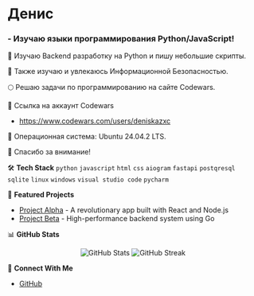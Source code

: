 # Денис
### - Изучаю языки программирования Python/JavaScript!

🐍 Изучаю Backend разработку на Python и пишу небольшие скрипты.

🌋 Также изучаю и увлекаюсь Информационной Безопасностью.

🌕 Решаю задачи по программированию на сайте Codewars.

🧊 Ссылка на аккаунт Codewars
- https://www.codewars.com/users/deniskazxc

🐧 Операционная система: Ubuntu 24.04.2 LTS.

🍒 Спасибо за внимание!

🛠️ **Tech Stack**
`python` `javascript` `html` `css`
`aiogram` `fastapi` `postqresql` `sqlite`
`linux` `windows`
`visual studio code` `pycharm`

🔭 **Featured Projects**
- [Project Alpha](https://github.com/johndoe/project-alpha) - A revolutionary app built with React and Node.js
- [Project Beta](https://github.com/johndoe/project-beta) - High-performance backend system using Go

📊 **GitHub Stats**
<p align="center">
  <img src="https://github-readme-stats.vercel.app/api?username=DenisPythoneer&show_icons=true&theme=dark" alt="GitHub Stats" />
  <img src="https://github-readme-streak-stats.herokuapp.com/?user=DenisPythoneer&theme=dark" alt="GitHub Streak" />
</p>

🤝 **Connect With Me**
- [GitHub](https://github.com/DenisPythoneer)

